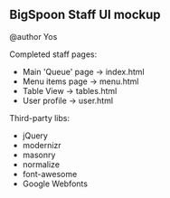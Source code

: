 BigSpoon Staff UI mockup
------

@author Yos

Completed staff pages:
* Main 'Queue' page -> index.html
* Menu items page -> menu.html
* Table View -> tables.html
* User profile -> user.html

Third-party libs:
* jQuery
* modernizr
* masonry
* normalize
* font-awesome
* Google Webfonts

